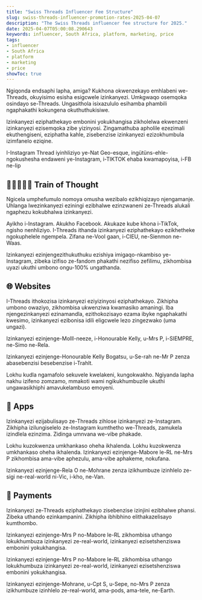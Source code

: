 ```yaml
---
title: "Swiss Threads Influencer Fee Structure"
slug: swiss-threads-influencer-promotion-rates-2025-04-07
description: "The Swiss Threads influencer fee structure for 2025."
date: 2025-04-07T05:00:08.290643
keywords: influencer, South Africa, platform, marketing, price
tags:
- influencer
- South Africa
- platform
- marketing
- price
showToc: true
---
```


Ngiqonda endsaphi lapha, amiga? Kukhona okwenzekayo emhlabeni we-Threads, okuyisimo esisha esigcwele izinkanyezi. Umkgwaqo osemqoka osindayo se-Threads. Ungasithola isixazululo esihamba phambili ngaphakathi kokungena okuthuthukisiwe.

Izinkanyezi eziphathekayo embonini yokukhangisa zikholelwa ekwenzeni izinkanyezi ezisemqoka zibe yizinyosi. Zingamathuba apholile ezezimali ekuthengiseni, eziphatha kahle, zisebenzise izinkanyezi ezizokhumbula izimfanelo eziqine.

I-Instagram Thread iyinhliziyo ye-Nat Geo-esque, ingütüns-ehle- ngokushesha endaweni ye-Instagram, i-TIKTOK ehaba kwamapoyisa, i-FB ne-lip

## 🧑🏻‍🤝‍🧑🏽 Train of Thought

Ngicela umphefumulo nomoya omusha wezibalo ezikhiqizayo njengamanje. Uhlanga lwezinkanyezi eziningi ezibhalwe ezinzwaneni ze-Threads alukali ngaphezu kokubhalwa izinkanyezi.

Ayikho i-Instagram. Akukho Facebook. Akukaze kube khona i-TikTok, ngisho nenhliziyo. I-Threads ithanda izinkanyezi eziphathekayo ezikhetheke ngokuphelele ngempela. Zifana ne-Vool gaan, i-CIEU, ne-Sienmon ne-Waas.

Izinkanyezi ezinjengezithukuthuku ezishiya imigaqo-nkambiso ye-Instagram, zibeka izifiso ze-fandom phakathi nezifiso zefilimu, zikhombisa uyazi ukuthi umbono ongu-100% ungathanda.

## 🌐 Websites

I-Threads ithokozisa izinkanyezi eziyizinyosi eziphathekayo. Zikhipha umbono owaziyo, zikhombisa ukwenziwa kwamasiko amaningi. Iba njengezinkanyezi ezinamandla, ezithokozisayo ezama ibyke ngaphakathi kwesimo, izinkanyezi ezibonisa idili eligcwele lezo zingezwako (uma ungazi).

Izinkanyezi ezinjenge-Molll-neeze, i-Honourable Kelly, u-Mrs P, i-SIEMPRE, ne-Simo ne-Rela.

Izinkanyezi ezinjenge-Honourable Kelly Bogatsu, u-Se-rah ne-Mr P zenza abasebenzisi besebenzise i-Trahlt.

Lokhu kudla ngamafolo sekuvele kwelakeni, kungokwakho. Ngiyanda lapha nakhu izifeno zomzamo, mmakoti wami ngikukhumbuzile ukuthi ungawasikhiphi amavukelambuso emoyeni.

## 📲 Apps

Izinkanyezi ezijabulisayo ze-Threads zihlose izinkanyezi ze-Instagram. Zikhipha izilungiselelo ze-Instagram kumthetho we-Threads, zamukela izindlela ezinzima. Zidinga umnvana we-vibe phakade.

Lokhu kuzokwenza umkhankaso oheha ikhalenda. Lokhu kuzokwenza umkhankaso oheha ikhalenda. Izinkanyezi ezinjenge-Mabore le-RL ne-Mrs P zikhombisa ama-vibe aphezulu, ama-vibe aphakeme, nokufana.

Izinkanyezi ezinjenge-Rela O ne-Mohrane zenza izikhumbuze izinhlelo ze-sigi ne-real-world ni-Vic, i-kho, ne-Van.

## 🏦 Payments

Izinkanyezi ze-Threads eziphathekayo zisebenzise izinjini ezibhalwe phansi. Zibeka uthando ezinkampanini. Zikhipha ibhibhino elithakazelisayo kumthombo.

Izinkanyezi ezinjenge-Mrs P no-Mabore le-RL zikhombisa uthango lokukhumbuza izinkanyezi ze-real-world, izinkanyezi ezisetshenziswa embonini yokukhangisa.

Izinkanyezi ezinjenge-Mrs P no-Mabore le-RL zikhombisa uthango lokukhumbuza izinkanyezi ze-real-world, izinkanyezi ezisetshenziswa embonini yokukhangisa.

Izinkanyezi ezinjenge-Mohrane, u-Cpt S, u-Sepe, no-Mrs P zenza izikhumbuze izinhlelo ze-real-world, ama-pods, ama-tele, ne-Earth.